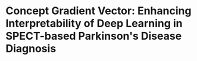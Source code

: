 # Concept Gradient Vector: Enhancing Interpretability of Deep Learning in SPECT-based Parkinson's Disease Diagnosis
